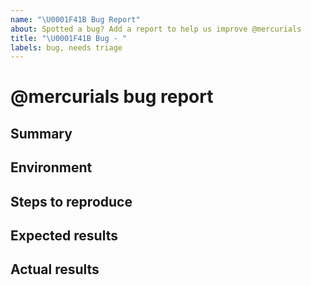 ```yaml
---
name: "\U0001F41B Bug Report"
about: Spotted a bug? Add a report to help us improve @mercurials
title: "\U0001F41B Bug - "
labels: bug, needs triage
---
```


<!--
🎉❤️ Thank you for taking time to contribute to @mercurials! ❤️🎉
Please use this template for reporting any bugs found.
-->

# @mercurials bug report

## Summary

<!--
Please provide us with a brief summary of the bug, a few words will do. Providing screenshots is encouraged
-->

## Environment

<!--
Which browser/operating system did you encounter this bug in?
-->

## Steps to reproduce

<!--
Please provide us the steps for how to reproduce this bug
-->

## Expected results

<!--
What did you expect to experience?
-->

## Actual results

<!--
What did you experience instead of the above?
-->
